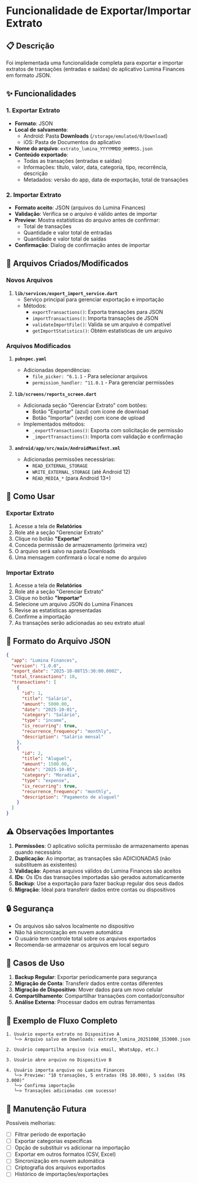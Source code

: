 # Funcionalidade de Exportar/Importar Extrato

## 📋 Descrição

Foi implementada uma funcionalidade completa para exportar e importar extratos de transações (entradas e saídas) do aplicativo Lumina Finances em formato JSON.

## ✨ Funcionalidades

### 1. Exportar Extrato
- **Formato**: JSON
- **Local de salvamento**: 
  - Android: Pasta **Downloads** (`/storage/emulated/0/Download`)
  - iOS: Pasta de Documentos do aplicativo
- **Nome do arquivo**: `extrato_lumina_YYYYMMDD_HHMMSS.json`
- **Conteúdo exportado**:
  - Todas as transações (entradas e saídas)
  - Informações: título, valor, data, categoria, tipo, recorrência, descrição
  - Metadados: versão do app, data de exportação, total de transações

### 2. Importar Extrato
- **Formato aceito**: JSON (arquivos do Lumina Finances)
- **Validação**: Verifica se o arquivo é válido antes de importar
- **Preview**: Mostra estatísticas do arquivo antes de confirmar:
  - Total de transações
  - Quantidade e valor total de entradas
  - Quantidade e valor total de saídas
- **Confirmação**: Dialog de confirmação antes de importar

## 📂 Arquivos Criados/Modificados

### Novos Arquivos
1. **`lib/services/export_import_service.dart`**
   - Serviço principal para gerenciar exportação e importação
   - Métodos:
     - `exportTransactions()`: Exporta transações para JSON
     - `importTransactions()`: Importa transações de JSON
     - `validateImportFile()`: Valida se um arquivo é compatível
     - `getImportStatistics()`: Obtém estatísticas de um arquivo

### Arquivos Modificados
1. **`pubspec.yaml`**
   - Adicionadas dependências:
     - `file_picker: ^6.1.1` - Para selecionar arquivos
     - `permission_handler: ^11.0.1` - Para gerenciar permissões

2. **`lib/screens/reports_screen.dart`**
   - Adicionada seção "Gerenciar Extrato" com botões:
     - Botão "Exportar" (azul) com ícone de download
     - Botão "Importar" (verde) com ícone de upload
   - Implementados métodos:
     - `_exportTransactions()`: Exporta com solicitação de permissão
     - `_importTransactions()`: Importa com validação e confirmação

3. **`android/app/src/main/AndroidManifest.xml`**
   - Adicionadas permissões necessárias:
     - `READ_EXTERNAL_STORAGE`
     - `WRITE_EXTERNAL_STORAGE` (até Android 12)
     - `READ_MEDIA_*` (para Android 13+)

## 🎯 Como Usar

### Exportar Extrato
1. Acesse a tela de **Relatórios**
2. Role até a seção "Gerenciar Extrato"
3. Clique no botão **"Exportar"**
4. Conceda permissão de armazenamento (primeira vez)
5. O arquivo será salvo na pasta Downloads
6. Uma mensagem confirmará o local e nome do arquivo

### Importar Extrato
1. Acesse a tela de **Relatórios**
2. Role até a seção "Gerenciar Extrato"
3. Clique no botão **"Importar"**
4. Selecione um arquivo JSON do Lumina Finances
5. Revise as estatísticas apresentadas
6. Confirme a importação
7. As transações serão adicionadas ao seu extrato atual

## 📱 Formato do Arquivo JSON

```json
{
  "app": "Lumina Finances",
  "version": "1.0.0",
  "export_date": "2025-10-08T15:30:00.000Z",
  "total_transactions": 10,
  "transactions": [
    {
      "id": 1,
      "title": "Salário",
      "amount": 5000.00,
      "date": "2025-10-01",
      "category": "Salário",
      "type": "income",
      "is_recurring": true,
      "recurrence_frequency": "monthly",
      "description": "Salário mensal"
    },
    {
      "id": 2,
      "title": "Aluguel",
      "amount": 1500.00,
      "date": "2025-10-05",
      "category": "Moradia",
      "type": "expense",
      "is_recurring": true,
      "recurrence_frequency": "monthly",
      "description": "Pagamento de aluguel"
    }
  ]
}
```

## ⚠️ Observações Importantes

1. **Permissões**: O aplicativo solicita permissão de armazenamento apenas quando necessário
2. **Duplicação**: Ao importar, as transações são ADICIONADAS (não substituem as existentes)
3. **Validação**: Apenas arquivos válidos do Lumina Finances são aceitos
4. **IDs**: Os IDs das transações importadas são gerados automaticamente
5. **Backup**: Use a exportação para fazer backup regular dos seus dados
6. **Migração**: Ideal para transferir dados entre contas ou dispositivos

## 🔒 Segurança

- Os arquivos são salvos localmente no dispositivo
- Não há sincronização em nuvem automática
- O usuário tem controle total sobre os arquivos exportados
- Recomenda-se armazenar os arquivos em local seguro

## 🚀 Casos de Uso

1. **Backup Regular**: Exportar periodicamente para segurança
2. **Migração de Conta**: Transferir dados entre contas diferentes
3. **Migração de Dispositivo**: Mover dados para um novo celular
4. **Compartilhamento**: Compartilhar transações com contador/consultor
5. **Análise Externa**: Processar dados em outras ferramentas

## 📝 Exemplo de Fluxo Completo

```
1. Usuário exporta extrato no Dispositivo A
   └─> Arquivo salvo em Downloads: extrato_lumina_20251008_153000.json

2. Usuário compartilha arquivo (via email, WhatsApp, etc.)

3. Usuário abre arquivo no Dispositivo B

4. Usuário importa arquivo no Lumina Finances
   └─> Preview: "10 transações, 5 entradas (R$ 10.000), 5 saídas (R$ 3.000)"
   └─> Confirma importação
   └─> Transações adicionadas com sucesso!
```

## 🔧 Manutenção Futura

Possíveis melhorias:
- [ ] Filtrar período de exportação
- [ ] Exportar categorias específicas
- [ ] Opção de substituir vs adicionar na importação
- [ ] Exportar em outros formatos (CSV, Excel)
- [ ] Sincronização em nuvem automática
- [ ] Criptografia dos arquivos exportados
- [ ] Histórico de importações/exportações
